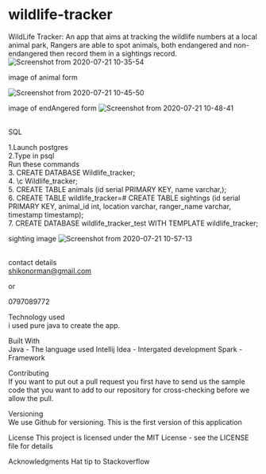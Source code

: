 # wildlife-tracker
WildLife Tracker: An app that aims at tracking the wildlife numbers at a local animal park, Rangers are able to spot animals, both endangered and non-endangered then record them in a sightings record.
![Screenshot from 2020-07-21 10-35-54](https://user-images.githubusercontent.com/63198747/88026336-64eebd80-cb3e-11ea-826d-abc171610386.png)

image of animal form

![Screenshot from 2020-07-21 10-45-50](https://user-images.githubusercontent.com/63198747/88027063-708eb400-cb3f-11ea-9b25-754c45eb4d6f.png)

image of endAngered form
![Screenshot from 2020-07-21 10-48-41](https://user-images.githubusercontent.com/63198747/88027376-d3804b00-cb3f-11ea-9d45-e488a1177ff7.png)

<BR>SQL<BR>
  
  
  
1.Launch postgres<br>
2.Type in psql<br>
Run these commands<br>
3. CREATE DATABASE Wildlife_tracker;<br>
4. \c Wildlife_tracker;<br>
5. CREATE TABLE animals (id serial PRIMARY KEY, name varchar,);<br>
6. CREATE TABLE wildlife_tracker=# CREATE TABLE sightings (id serial PRIMARY KEY, animal_id int, location varchar, ranger_name varchar, timestamp timestamp);<br>
7. CREATE DATABASE wildlife_tracker_test WITH TEMPLATE wildlife_tracker;<br>

sighting image
![Screenshot from 2020-07-21 10-57-13](https://user-images.githubusercontent.com/63198747/88028285-1c84cf00-cb41-11ea-9038-6d7ca62b0eec.png)

<br>contact details<br>
shikonorman@gmail.com<br>

or<br>

0797089772

Technology used<br>
i used pure java to create the app.


Built With<br>
Java - The language used Intellij Idea - Intergated development Spark - Framework<br>

Contributing<br>
If you want to put out a pull request you first have to send us the sample code that you want to add to our repository for cross-checking before we allow the pull.<br>

Versioning<br>
We use Github for versioning. This is the first version of this application<br>

License This project is licensed under the MIT License - see the LICENSE file for details<br>

Acknowledgments Hat tip to Stackoverflow<br>






